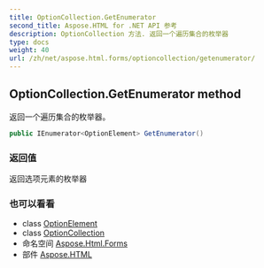 ```yaml
---
title: OptionCollection.GetEnumerator
second_title: Aspose.HTML for .NET API 参考
description: OptionCollection 方法. 返回一个遍历集合的枚举器
type: docs
weight: 40
url: /zh/net/aspose.html.forms/optioncollection/getenumerator/
---
```

## OptionCollection.GetEnumerator method

返回一个遍历集合的枚举器。

```csharp
public IEnumerator<OptionElement> GetEnumerator()
```

### 返回值

返回选项元素的枚举器

### 也可以看看

* class [OptionElement](../../optionelement/)
* class [OptionCollection](../)
* 命名空间 [Aspose.Html.Forms](../../optioncollection/)
* 部件 [Aspose.HTML](../../../)


